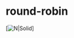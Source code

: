 # round-robin
[![N|Solid](https://newsinfo.inquirer.net/files/2023/05/Sen.-Robinhood-Padilla-05172023-03.jpg)]
